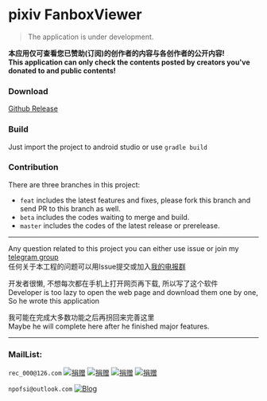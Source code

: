 # pixiv FanboxViewer

> The application is under development.

**__本应用仅可查看您已赞助(订阅)的创作者的内容与各创作者的公开内容!__**\
**__This application can only check the contents posted by creators you've donated to and public contents!__**

### Download

[Github Release](https://github.com/709924470/FanboxViewer/releases)

### Build

Just import the project to android studio or use `gradle build`

### Contribution

There are three branches in this project:

- `feat` includes the latest features and fixes, please fork this branch and send PR to this branch as well.
- `beta` includes the codes waiting to merge and build.
- `master` includes the codes of the latest release or prerelease.

---
Any question related to this project you can either use issue or join my [telegram group](https://t.me/joinchat/KP2S20Y99ihwPaYeeHabBQ)\
任何关于本工程的问题可以用Issue提交或加入[我的电报群](https://t.me/joinchat/KP2S20Y99ihwPaYeeHabBQ)

开发者很懒, 不想每次都在手机上打开网页再下载, 所以写了这个软件\
Developer is too lazy to open the web page and download them one by one,\
So he wrote this application

我可能在完成大多数功能之后再拐回来完善这里\
Maybe he will complete here after he finished major features.

---

### MailList:

 `rec_000@126.com`
[![捐赠](https://img.shields.io/badge/捐赠-支付宝二维码-BLUE.svg)](https://api.qrserver.com/v1/create-qr-code/?size=320x320&data=https://qr.alipay.com/fkx09642afxf1dgxi5kwp19)
[![捐赠](https://img.shields.io/badge/捐赠-微信二维码-DARKGREEN.svg)](https://api.qrserver.com/v1/create-qr-code/?size=320x320&data=wxp://f2f0QA34gBTVa83jgkEgGrGiOuWQOtHMTxku)
[![捐赠](https://img.shields.io/badge/Donate-PayPal-DARKBLUE.svg)](https://paypal.me/7099Kii)
[![捐赠](https://img.shields.io/badge/Donate-Ko--fi-ORANGE.svg)](https://Ko-fi.com/709924470)

 `npofsi@outlook.com` [![Blog](https://img.shields.io/badge/Blog-npofsi.pro-ORANGE.svg)](https://blog.npofsi.pro)
